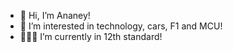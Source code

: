 - 👋 Hi, I’m Ananey!
- 👀 I’m interested in technology, cars, F1 and MCU!
- 🙋🏻‍♂️ I’m currently in 12th standard!

<!---
Ananey22/Ananey22 is a ✨ special ✨ repository because its `README.md` (this file) appears on your GitHub profile.
You can click the Preview link to take a look at your changes.
--->
